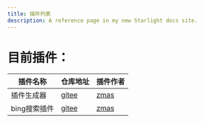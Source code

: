 ```yaml
---
title: 插件列表
description: A reference page in my new Starlight docs site.
---
```

# 目前插件：
 | 插件名称 | 仓库地址 | 插件作者 |
 |----------|----------|----------|
 | 插件生成器     | [gitee](https://gitee.com/syraem-rget-p45/maiplugin/releases/tag/v0.4-bata.1) | [zmas](https://gitee.com/syraem-rget-p45/projects) |
 | bing搜索插件     | [gitee]([https://gitee.com/syraem-rget-p45/maiplugin/releases/tag/v0.4-bata.1](https://gitee.com/syraem-rget-p45/maiplugin/releases/tag/v0.1)) | [zmas](https://gitee.com/syraem-rget-p45/projects) |
